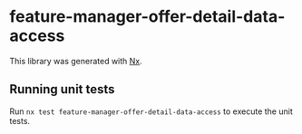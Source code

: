 # feature-manager-offer-detail-data-access

This library was generated with [Nx](https://nx.dev).

## Running unit tests

Run `nx test feature-manager-offer-detail-data-access` to execute the unit tests.
